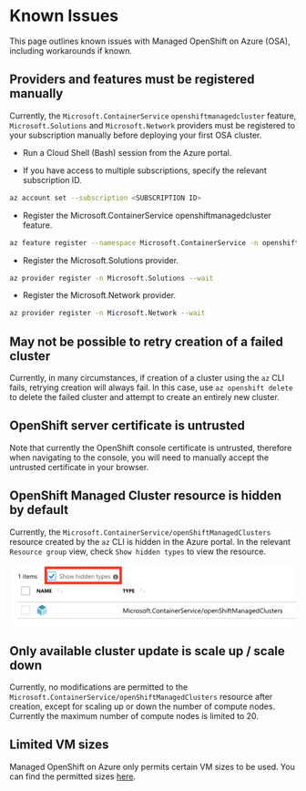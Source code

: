# Known Issues

This page outlines known issues with Managed OpenShift on Azure (OSA), including
workarounds if known.

## Providers and features must be registered manually

Currently, the `Microsoft.ContainerService` `openshiftmanagedcluster` feature, `Microsoft.Solutions` and `Microsoft.Network` providers must be registered to your subscription manually before deploying your first OSA cluster.

- Run a Cloud Shell (Bash) session from the Azure portal.

- If you have access to multiple subscriptions, specify the relevant
  subscription ID.

```bash
az account set --subscription <SUBSCRIPTION ID>
```

- Register the Microsoft.ContainerService openshiftmanagedcluster feature.

```bash
az feature register --namespace Microsoft.ContainerService -n openshiftmanagedcluster
```

- Register the Microsoft.Solutions provider.

```bash
az provider register -n Microsoft.Solutions --wait
```

- Register the Microsoft.Network provider.

```bash
az provider register -n Microsoft.Network --wait
```

## May not be possible to retry creation of a failed cluster

Currently, in many circumstances, if creation of a cluster using the `az` CLI
fails, retrying creation will always fail.  In this case, use `az openshift
delete` to delete the failed cluster and attempt to create an entirely new
cluster.

## OpenShift server certificate is untrusted

Note that currently the OpenShift console certificate is untrusted, therefore
when navigating to the console, you will need to manually accept the untrusted
certificate in your browser.

## OpenShift Managed Cluster resource is hidden by default

Currently, the `Microsoft.ContainerService/openShiftManagedClusters` resource
created by the `az` CLI is hidden in the Azure portal.  In the relevant
`Resource group` view, check `Show hidden types` to view the resource.

![Hidden Type](./media/OSA_Portal_HiddenType.png)

## Only available cluster update is scale up / scale down

Currently, no modifications are permitted to the
`Microsoft.ContainerService/openShiftManagedClusters` resource after creation,
except for scaling up or down the number of compute nodes.  Currently the
maximum number of compute nodes is limited to 20.

## Limited VM sizes

Managed OpenShift on Azure only permits certain VM sizes to be used.  You can
find the permitted sizes [here](./supported-resources.md#azure--vm-sizes).
